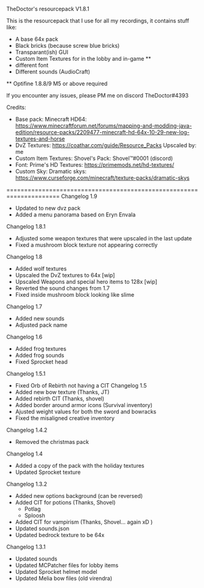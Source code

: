 TheDoctor's resourcepack V1.8.1

This is the resourcepack that I use for all my recordings, it contains stuff like:


* A base 64x pack
* Black bricks (because screw blue bricks)
* Transparant(ish) GUI
* Custom Item Textures for in the lobby and in-game **
* different font
* Different sounds (AudioCraft)

** Optifine 1.8.8/9 M5 or above required

If you encounter any issues, please PM me on discord TheDoctor#4393

Credits:
* Base pack: Minecraft HD64: https://www.minecraftforum.net/forums/mapping-and-modding-java-edition/resource-packs/2209477-minecraft-hd-64x-10-29-new-log-textures-and-horse
* DvZ Textures: https://coathar.com/guide/Resource_Packs Upscaled by: me
* Custom Item Textures: Shovel's Pack: Shovel™#0001 (discord)
* Font: Prime's HD Textures: https://primemods.net/hd-textures/
* Custom Sky: Dramatic skys: https://www.curseforge.com/minecraft/texture-packs/dramatic-skys

=====================================================================
Changelog 1.9
* Updated to new dvz pack
* Added a menu panorama based on Eryn Envala

Changelog 1.8.1
* Adjusted some weapon textures that were upscaled in the last update
* Fixed a mushroom block texture not appearing correctly

Changelog 1.8
* Added wolf textures
* Upscaled the DvZ textures to 64x [wip]
* Upscaled Weapons and special hero items to 128x [wip]
* Reverted the sound changes from 1.7
* Fixed inside mushroom block looking like slime

Changelog 1.7
* Added new sounds
* Adjusted pack name

Changelog 1.6
* Added frog textures
* Added frog sounds
* Fixed Sprocket head

Changelog 1.5.1

* Fixed Orb of Rebirth not having a CIT
Changelog 1.5
* Added new bow texture (Thanks, JT)
* Added rebirth CIT (Thanks, shovel)
* Added border around armor icons (Survival inventory)
* Ajusted weight values for both the sword and bowracks
* Fixed the misaligned creative inventory

Changelog 1.4.2
* Removed the christmas pack

Changelog 1.4
* Added a copy of the pack with the holiday textures
* Updated Sprocket texture

Changelog 1.3.2
* Added new options background (can be reversed)
* Added CIT for potions (Thanks, Shovel)
    - Potlag
    - Sploosh
* Added CIT for vampirism (Thanks, Shovel... again xD )
* Updated sounds.json
* Updated bedrock texture to be 64x

Changelog 1.3.1
* Updated sounds
* Updated MCPatcher files for lobby items
* Updated Sprocket helmet model
* Updated Melia bow files (old virendra)



